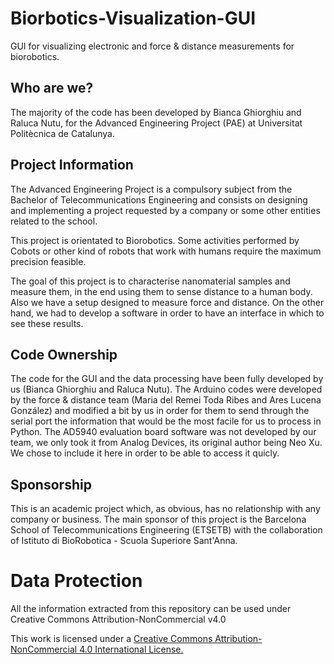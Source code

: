 # Biorbotics-Visualization-GUI
GUI for visualizing electronic and force &amp; distance measurements for biorobotics.

## Who are we? 

The majority of the code has been developed by Bianca Ghiorghiu and Raluca Nutu, for the Advanced Engineering Project (PAE) at Universitat Politècnica de Catalunya.

## Project Information
The Advanced Engineering Project is a compulsory subject from the Bachelor of Telecommunications Engineering and consists on designing and implementing a project requested by a company or some other entities related to the school.

This project is orientated to Biorobotics. Some activities performed by Cobots or other kind of robots that work with humans require the maximum precision feasible.

The goal of this project is to characterise nanomaterial samples and measure them, in the end using them to sense distance to a human body. Also we have a setup designed to measure force and distance. On the other hand, we had to develop a software in order to have an interface in which to see these results.


## Code Ownership 
The code for the GUI and the data processing have been fully developed by us (Bianca Ghiorghiu and Raluca Nutu). The Arduino codes were developed by the force &amp; distance team (Maria del Remei Toda Ribes and Ares Lucena González) and modified a bit by us in order for them to send through the serial port the information that would be the most facile for us to process in Python. The AD5940 evaluation board software was not developed by our team, we only took it from Analog Devices, its original author being Neo Xu. We chose to include it here in order to be able to access it quicly. 

## Sponsorship 
This is an academic project which, as obvious, has no relationship with any company or business. The main sponsor of this project is the Barcelona School of Telecommunications Engineering (ETSETB) with the collaboration of Istituto di BioRobotica - Scuola Superiore Sant'Anna.

# Data Protection 
All the information extracted from this repository can be used under Creative Commons Attribution-NonCommercial v4.0

This work is licensed under a [Creative Commons Attribution-NonCommercial 4.0 International License.](https://creativecommons.org/licenses/by-nc/4.0/)
